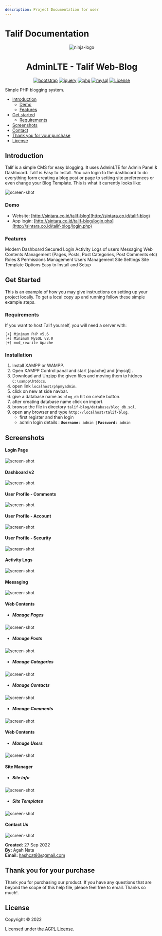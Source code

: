 ```yaml
---
description: Project Documentation for user
---
```


# Talif Documentation

<p align="center"><img src="images/ninja-logo.png" alt="ninja-logo"Talif Web-Blog</p>

<h1 align="center">AdminLTE - Talif Web-Blog</h1>
<div align="center">

[![bootstrap](https://img.shields.io/badge/Bootstrap-4.6-informational.svg?logo=bootstrap&logoColor=white)](https://getbootstrap.com)
[![jquery](https://img.shields.io/badge/jQuery-3.6.0-brightgreen.svg?logo=jquery&logoColor=white)](https://jquery.com)
[![php](https://img.shields.io/badge/php-7.2-critical.svg?logo=php&logoColor=white)](https://www.php.net)
[![mysql](https://img.shields.io/badge/mysql-8.0-blue.svg?logo=mysql&logoColor=white)](https://www.mysql.com)
[![License](https://img.shields.io/github/license/arduino-uno/talif-blog)](LICENSE.md)

</div>

Simple PHP blogging system.

* [Introduction](./##introduction)
  * [Demo](./###demo)
  * [Features](./###features)
* [Get started](./##get-started)
  * [Requirements](./###requirements)
* [Screenshots](./##screenshots)
* [Contact](./##contact)
* [Thank you for your purchase](./##thank-you-open-source)
* [License](./##license)

## Introduction

Talif is a simple CMS for easy blogging. It uses AdminLTE for Admin Panel & Dashboard. Talif is Easy to Install. You can login to the dashboard to do everything form creating a blog post or page to setting site preferences or even change your Blog Template. This is what it currently looks like:

![screen-shot](https://raw.githubusercontent.com/arduino-uno/talif-blog/main/images/screenshot.png)

### Demo

* Website: [http://sintara.co.id/talif-blog](http://sintara.co.id/talif-blog)
* App login: [http://sintara.co.id/talif-blog/login.php](http://sintara.co.id/talif-blog/login.php)

### Features

Modern Dashboard Secured Login Activity Logs of users Messaging Web Contents Management (Pages, Posts, Post Categories, Post Comments etc) Roles & Permissions Management Users Management Site Settings Site Template Options Easy to Install and Setup

## Get Started

This is an example of how you may give instructions on setting up your project locally. To get a local copy up and running follow these simple example steps.

### Requirements

If you want to host Talif yourself, you will need a server with:

```
[+] Minimum PHP v5.6
[+] Minimum MySQL v8.0
[+] mod_rewrite Apache
```

### Installation

1. Install XAMPP or WAMPP.
2. Open XAMPP Control panal and start \[apache] and \[mysql] .
3. Download and Unzipp the given files and moving them to htdocs `C:\xampp\htdocs`.
4. open link `localhost/phpmyadmin`.
5. click on new at side navbar.
6. give a database name as `blog_db` hit on create button.
7. after creating database name click on import.
8. browse the file in directory `talif-blog/database/blog_db.sql`.
9. open any browser and type `http://localhost/talif-blog`.
   * first register and then login
   * admin login details : **`Username`**`: admin |`**`Password`**`: admin`
   
## Screenshots

#### Login Page</br>
![screen-shot](https://raw.githubusercontent.com/arduino-uno/talif-blog/main/screenshots/AdminLTE-3-Log-in.png)
#### Dashboard v2</br>
![screen-shot](https://raw.githubusercontent.com/arduino-uno/talif-blog/main/screenshots/AdminLTE-3-Dashboard-2.png)
#### User Profile - Comments</br>
![screen-shot](https://raw.githubusercontent.com/arduino-uno/talif-blog/main/screenshots/AdminLTE-3-User-Profile-1.png)
#### User Profile - Account</br>
![screen-shot](https://raw.githubusercontent.com/arduino-uno/talif-blog/main/screenshots/AdminLTE-3-User-Profile-2.png)
#### User Profile - Security</br>
![screen-shot](https://raw.githubusercontent.com/arduino-uno/talif-blog/main/screenshots/AdminLTE-3-User-Profile-3.png)
#### Activity Logs</br>
![screen-shot](https://raw.githubusercontent.com/arduino-uno/talif-blog/main/screenshots/AdminLTE-3-Dashboard-3.png)
#### Messaging</br>
![screen-shot](https://raw.githubusercontent.com/arduino-uno/talif-blog/main/screenshots/AdminLTE-3-Dashboard-4.png)
#### Web Contents</br>
 - ##### Manage Pages</br>
 ![screen-shot](https://raw.githubusercontent.com/arduino-uno/talif-blog/main/screenshots/AdminLTE-3-Manage-Pages.png)
 - ##### Manage Posts</br>
 ![screen-shot](https://raw.githubusercontent.com/arduino-uno/talif-blog/main/screenshots/AdminLTE-3-Manage-Posts.png)
 - ##### Manage Categories</br>
 ![screen-shot](https://raw.githubusercontent.com/arduino-uno/talif-blog/main/screenshots/AdminLTE-3-Manage-Categories.png)
 - ##### Manage Contacts</br>
 ![screen-shot](https://raw.githubusercontent.com/arduino-uno/talif-blog/main/screenshots/AdminLTE-3-Manage-Contacts.png)
 - ##### Manage Comments</br>
 ![screen-shot](https://raw.githubusercontent.com/arduino-uno/talif-blog/main/screenshots/AdminLTE-3-Manage-Comments.png)
#### Web Contents</br>
 - ##### Manage Users</br>
 ![screen-shot](https://raw.githubusercontent.com/arduino-uno/talif-blog/main/screenshots/AdminLTE-3-Manage-Users.png)
#### Site Manager</br>
 - ##### Site Info</br>
 ![screen-shot](https://raw.githubusercontent.com/arduino-uno/talif-blog/main/screenshots/AdminLTE-3-SiteInfo.png)
 - ##### Site Templates</br>
 ![screen-shot](https://raw.githubusercontent.com/arduino-uno/talif-blog/main/screenshots/AdminLTE-3-SiteTemplate.png)
#### Contact Us</br>
![screen-shot](https://raw.githubusercontent.com/arduino-uno/talif-blog/main/screenshots/AdminLTE-3-Contact-Us.png)

<b>Created:</b> 27 Sep 2022</br>
<b>By:</b> Agah Nata</br>
<b>Email:</b> [hashcat80@gmail.com](mailto:hashcat80@gmail.com)

## Thank you for your purchase

Thank you for purchasing our product. If you have any questions that are beyond the scope of this help file, please feel free to email. Thanks so much!.

## License

Copyright © 2022

Licensed under [the AGPL License](LICENSE.md).
